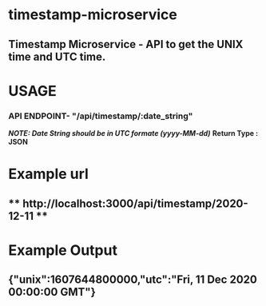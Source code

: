 # **timestamp-microservice**
## Timestamp Microservice - API to get the UNIX time and UTC time.

# USAGE
### API ENDPOINT- "/api/timestamp/:date_string"

***NOTE: Date String should be in UTC formate (yyyy-MM-dd)***
**Return Type : JSON** 

# Example url 
## ** http://localhost:3000/api/timestamp/2020-12-11 **

# Example Output 
## {"unix":1607644800000,"utc":"Fri, 11 Dec 2020 00:00:00 GMT"}

